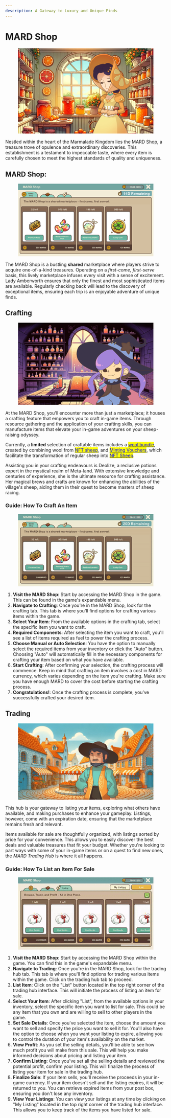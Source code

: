 ```yaml
---
description: A Gateway to Luxury and Unique Finds
---
```


# MARD Shop

<figure><img src="../.gitbook/assets/IMG_3612.PNG" alt=""><figcaption></figcaption></figure>

Nestled within the heart of the Marmalade Kingdom lies the MARD Shop, a treasure trove of opulence and extraordinary discoveries. This establishment is a testament to impeccable taste, where every item is carefully chosen to meet the highest standards of quality and uniqueness.

##

## **MARD Shop:**

<figure><img src="../.gitbook/assets/image (135) (1).png" alt=""><figcaption></figcaption></figure>

The MARD Shop is a bustling **shared** marketplace where players strive to acquire one-of-a-kind treasures. Operating on a _first-come, first-serve_ basis, this lively marketplace infuses every visit with a sense of excitement. Lady Amberworth ensures that only the finest and most sophisticated items are available. Regularly checking back will lead to the discovery of exceptional items, ensuring each trip is an enjoyable adventure of unique finds.





## Crafting

<figure><img src="../.gitbook/assets/Untitled (34) (1).png" alt=""><figcaption></figcaption></figure>

At the MARD Shop, you'll encounter more than just a marketplace; it houses a crafting feature that empowers you to craft in-game items. Through resource gathering and the application of your crafting skills, you can manufacture items that elevate your in-game adventures on your sheep-raising odyssey.



Currently, a **limited** selection of craftable items includes a [<mark style="color:blue;">wool bundle</mark>](consumable-items.md), created by combining wool from [<mark style="color:blue;">NFT sheep</mark>](../web-3.0/playing-sheepfarm-with-nfts.md), and [<mark style="color:blue;">Minting Vouchers</mark>](consumable-items.md), which facilitate the transformation of regular sheep into [<mark style="color:blue;">NFT Sheep</mark>](../web-3.0/playing-sheepfarm-with-nfts.md).



Assisting you in your crafting endeavours is Deolize, a reclusive potions expert in the mystical realm of Meta-land. With extensive knowledge and centuries of experience, she is the ultimate resource for crafting assistance. Her magical brews and crafts are known for enhancing the abilities of the village's sheep, aiding them in their quest to become masters of sheep racing.



### Guide: How To Craft An Item

<figure><img src="../.gitbook/assets/CraftWoolBundle-gif.gif" alt=""><figcaption></figcaption></figure>

1. **Visit the MARD Shop**: Start by accessing the MARD Shop in the game. This can be found in the game's expandable menu.
2. **Navigate to Crafting**: Once you're in the MARD Shop, look for the crafting tab. This tab is where you'll find options for crafting various items within the game.
3. **Select Your Item**: From the available options in the crafting tab, select the specific item you want to craft.&#x20;
4. **Required Components**: After selecting the item you want to craft, you'll see a list of items required as fuel to power the crafting process.&#x20;
5. **Choose Manual or Auto Selection**: You have the option to manually select the required items from your inventory or click the "Auto" button. Choosing "Auto" will automatically fill in the necessary components for crafting your item based on what you have available.
6. **Start Crafting**: After confirming your selection, the crafting process will commence. Keep in mind that crafting an item involves a cost in MARD currency, which varies depending on the item you're crafting. Make sure you have enough MARD to cover the cost before starting the crafting process.
7. **Congratulations!**: Once the crafting process is complete, you've successfully crafted your desired item.



## **Trading**

<figure><img src="../.gitbook/assets/Untitled (35) (1).png" alt=""><figcaption></figcaption></figure>

This hub is your gateway to listing your items, exploring what others have available, and making purchases to enhance your gameplay. Listings, however, come with an expiration date, ensuring that the marketplace remains fresh and relevant.



Items available for sale are thoughtfully organized, with listings sorted by price for your convenience. This allows you to easily discover the best deals and valuable treasures that fit your budget. Whether you're looking to part ways with some of your in-game items or on a quest to find new ones, the _MARD Trading Hub_ is where it all happens.



### Guide: How To List an Item For Sale

<figure><img src="../.gitbook/assets/Listanitemforsaleintradinghub-ezgif.com-video-to-gif-converter.gif" alt=""><figcaption></figcaption></figure>

1. **Visit the MARD Shop**: Start by accessing the MARD Shop within the game. You can find this in the game's expandable menu.
2. **Navigate to Trading**: Once you're in the MARD Shop, look for the trading hub tab. This tab is where you'll find options for trading various items within the game. Click on the trading hub tab to proceed.
3. **List Item**: Click on the "List" button located in the top right corner of the trading hub interface. This will initiate the process of listing an item for sale.
4. **Select Your Item**: After clicking "List", from the available options in your inventory, select the specific item you want to list for sale. This could be any item that you own and are willing to sell to other players in the game.
5. **Set Sale Details**: Once you've selected the item, choose the amount you want to sell and specify the price you want to sell it for. You'll also have the option to choose when you want your listing to expire, allowing you to control the duration of your item's availability on the market.
6. **View Profit**: As you set the selling details, you'll be able to see how much profit you will make from this sale. This will help you make informed decisions about pricing and listing your item.
7. **Confirm Listing**: Once you've set all the selling details and reviewed the potential profit, confirm your listing. This will finalize the process of listing your item for sale in the trading hub.
8. **Finalize Sale**: If your item sells, you'll receive the proceeds in your in-game currency. If your item doesn't sell and the listing expires, it will be returned to you. You can retrieve expired items from your post box, ensuring you don't lose any inventory.
9. **View Your Listings**: You can view your listings at any time by clicking on "My Listing" located in the top right corner of the trading hub interface. This allows you to keep track of the items you have listed for sale.
